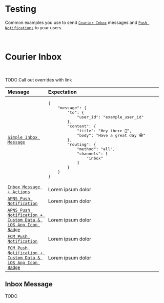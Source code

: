 # Testing

Common examples you use to send [`Courier Inbox`](https://github.com/trycourier/courier-ios/blob/feature/inbox-docs/Docs/Inbox.md) messages and [`Push Notifications`](https://github.com/trycourier/courier-ios/blob/feature/inbox-docs/Docs/PushNotifications.md) to your users.

&emsp;

# Courier Inbox



&emsp;

TODO Call out overrides with link

<table>
    <thead>
        <tr>
            <th width="300px" align="left">Message</th>
            <th width="700px" align="left">Expectation</th>
        </tr>
    </thead>
    <tbody>
        <tr width="600px">
            <td align="left">
                <a href="TODO">
                    <code>Simple Inbox Message</code>
                </a>
            </td>
            <td align="left">
<pre>
{
    "message": {
        "to": {
            "user_id": "example_user_id"
        },
        "content": {
            "title": "Hey there 👋",
            "body": "Have a great day 😁"
        },
        "routing": {
            "method": "all",
            "channels": [
                "inbox"
            ]
        }
    }
}
</pre>
            </td>
        </tr>
        <tr width="600px">
            <td align="left">
                <a href="TODO">
                    <code>Inbox Message + Actions</code>
                </a>
            </td>
            <td align="left">
                Lorem ipsum dolor
            </td>
        </tr>
        <tr width="600px">
            <td align="left">
                <a href="TODO">
                    <code>APNS Push Notification</code>
                </a>
            </td>
            <td align="left">
                Lorem ipsum dolor
            </td>
        </tr>
        <tr width="600px">
            <td align="left">
                <a href="TODO">
                    <code>APNS Push Notification + Custom Data & iOS App Icon Badge</code>
                </a>
            </td>
            <td align="left">
                Lorem ipsum dolor
            </td>
        </tr>
        <tr width="600px">
            <td align="left">
                <a href="TODO">
                    <code>FCM Push Notification</code>
                </a>
            </td>
            <td align="left">
                Lorem ipsum dolor
            </td>
        </tr>
        <tr width="600px">
            <td align="left">
                <a href="TODO">
                    <code>FCM Push Notification + Custom Data & iOS App Icon Badge</code>
                </a>
            </td>
            <td align="left">
                Lorem ipsum dolor
            </td>
        </tr>
    </tbody>
</table>

## Inbox Message

TODO

